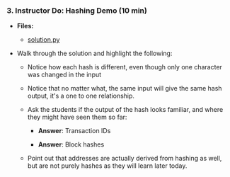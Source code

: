 ### 3. Instructor Do: Hashing Demo (10 min)

* **Files:**

  * [solution.py](Activities/03-Ins_Hashing/Solved/solution.py)

* Walk through the solution and highlight the following:

  * Notice how each hash is different, even though only one character was changed in the input

  * Notice that no matter what, the same input will give the same hash output, it's a one to one relationship.

  * Ask the students if the output of the hash looks familiar, and where they might have seen them so far:

    * **Answer**: Transaction IDs

    * **Answer**: Block hashes

  * Point out that addresses are actually derived from hashing as well, but are not purely hashes as they will learn later today.
